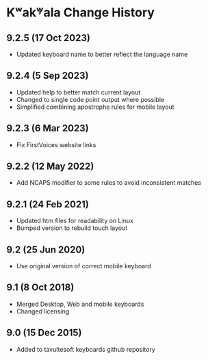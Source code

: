 Kʷak̓ʷala Change History
============================
9.2.5 (17 Oct 2023)
------------------
* Updated keyboard name to better reflect the language name

9.2.4 (5 Sep 2023)
-------------------
* Updated help to better match current layout
* Changed to single code point output where possible
* Simplified combining apostrophe rules for mobile layout

9.2.3 (6 Mar 2023)
-------------------
* Fix FirstVoices website links

9.2.2 (12 May 2022)
-------------------
* Add NCAPS modifier to some rules to avoid inconsistent matches

9.2.1 (24 Feb 2021)
-------------------
* Updated htm files for readability on Linux
* Bumped version to rebuild touch layout

9.2 (25 Jun 2020)
-----------------
* Use original version of correct mobile keyboard

9.1 (8 Oct 2018)
-----------------
* Merged Desktop, Web and mobile keyboards
* Changed licensing

9.0 (15 Dec 2015)
-----------------

* Added to tavultesoft keyboards github repository
